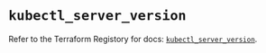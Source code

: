 # `kubectl_server_version`

Refer to the Terraform Registory for docs: [`kubectl_server_version`](https://registry.terraform.io/providers/gavinbunney/kubectl/1.14.0/docs/resources/server_version).
